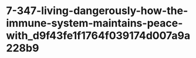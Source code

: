 # 7-347-living-dangerously-how-the-immune-system-maintains-peace-with_d9f43fe1f1764f039174d007a9a228b9